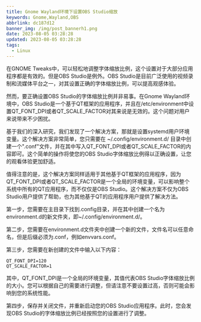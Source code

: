 ```yaml
---
title: Gnome Wayland环境下设置OBS Studio缩放
keywords: Gnome,Wayland,OBS
abbrlink: dc187d12
banner_img: /img/post_bannerh1.png
date: 2023-08-05 03:28:28
updated: 2023-08-05 03:28:28
tags:
  - Linux
---
```


在GNOME Tweaks中，可以轻松地调整字体缩放比例，这个设置对于大部分应用程序都是有效的。但是OBS Studio是例外。OBS Studio是目前广泛使用的视频录制和流媒体平台之一，对其设置正确的字体缩放比例，可以提高观感体验。

<!-- more -->

然而，要正确设置OBS Studio的字体缩放比例并非易事。在Gnome Wayland环境中，OBS Studio是一个基于QT框架的应用程序，并且在/etc/environment中设置QT_FONT_DPI或者QT_SCALE_FACTOR对其来说是无效的。这个问题对用户来说带来不少困扰。

基于我们的深入研究，我们发现了一个解决方案，那就是设置systemd用户环境变量。这个解决方案非常简单，您只需要在 ~/.config/environment.d/ 目录中创建一个".conf"文件，并在其中写入QT_FONT_DPI或者QT_SCALE_FACTOR的内容即可。这个简单的操作将使您的OBS Studio字体缩放比例得以正确设置，让您的观看体验更加舒适。

值得注意的是，这个解决方案同样适用于其他基于QT框架的应用程序，因为QT_FONT_DPI或者QT_SCALE_FACTOR是一个全局的环境变量，可以影响整个系统中所有的QT应用程序，而不仅仅是OBS Studio。这个解决方案不仅为OBS Studio用户提供了帮助，也为其他基于QT的应用程序用户提供了解决方法。

第一步，您需要在主目录下找到.config目录，并在其中创建一个名为environment.d的新文件夹，即~/.config/environment.d/。

第二步，您需要在environment.d文件夹中创建一个新的文件，文件名可以任意命名，但是后缀必须为.conf，例如envvars.conf。

第三步，您需要在新创建的文件中输入以下内容：

```text
QT_FONT_DPI=120
QT_SCALE_FACTOR=1
```

其中，QT_FONT_DPI是一个全局的环境变量，其值代表OBS Studio字体缩放比例的大小。您可以根据自己的需要进行调整，但请注意不要设置过高，否则可能会影响到您的系统性能。

第四步，保存并关闭文件，并重新启动您的OBS Studio应用程序。此时，您会发现OBS Studio的字体缩放比例已经按照您的设置进行了调整。